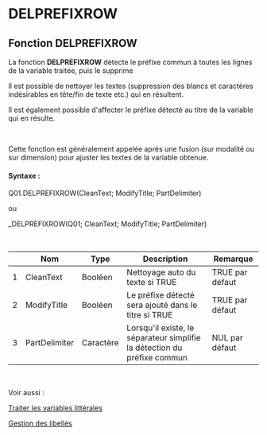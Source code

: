 # DELPREFIXROW

## Fonction DELPREFIXROW

La fonction **DELPREFIXROW** détecte le préfixe commun à toutes les lignes de la variable traitée, puis le supprime

Il est possible de nettoyer les textes (suppression des blancs et caractères indésirables en tête/fin de texte etc.) qui en résultent.

Il est également possible d'affecter le préfixe détecté au titre de la variable qui en résulte.

&nbsp;

Cette fonction est généralement appelée après une fusion (sur modalité ou sur dimension) pour ajuster les textes de la variable obtenue.

#### Syntaxe :&nbsp;

Q01.DELPREFIXROW(CleanText; ModifyTitle; PartDelimiter)

ou

\_DELPREFIXROW(Q01; CleanText; ModifyTitle; PartDelimiter)

&nbsp;

| &nbsp; | **Nom** |**Type**|**Description**|**Remarque** |
| --- | --- | --- | --- | --- |
| &#49; | CleanText | Booléen | Nettoyage auto du texte si TRUE | TRUE par défaut |
| &#50; | ModifyTitle | Booléen | Le préfixe détecté sera ajouté dans le titre si TRUE | TRUE par défaut |
| &#51; | PartDelimiter | Caractère | Lorsqu'il existe, le séparateur simplifie la détection du préfixe commun | NUL par défaut |


&nbsp;

Voir aussi :&nbsp;

[Traiter les variables littérales](<Traiterlesvariableslitterales.md>)

[Gestion des libellés](<Gererleslibelleslestextes1.md>)